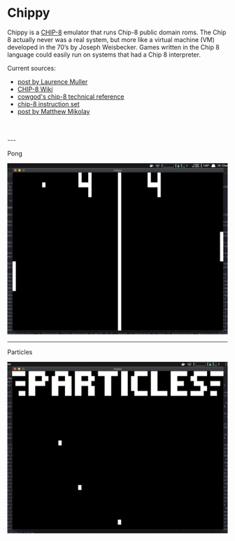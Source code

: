 # Chippy

Chippy is a [CHIP-8](https://en.wikipedia.org/wiki/CHIP-8) emulator that runs Chip-8 public domain roms. The Chip 8 actually never was a real system, but more like a virtual machine (VM) developed in the 70’s by Joseph Weisbecker. Games written in the Chip 8 language could easily run on systems that had a Chip 8 interpreter.

Current sources:
- [post by Laurence Muller](http://www.multigesture.net/articles/how-to-write-an-emulator-chip-8-interpreter)
- [CHIP-8 Wiki](https://en.wikipedia.org/wiki/CHIP-8)
- [cowgod's chip-8 technical reference](http://devernay.free.fr/hacks/chip8/C8TECH10.HTM)
- [chip-8 instruction set](http://www.multigesture.net/wp-content/uploads/mirror/goldroad/chip8_instruction_set.shtml)
- [post by Matthew Mikolay](http://mattmik.com/files/chip8/mastering/chip8.html)
<br/>
<br/>
---

Pong

![pong](assets/pong.png)

---

Particles

![particles](assets/particles.png)